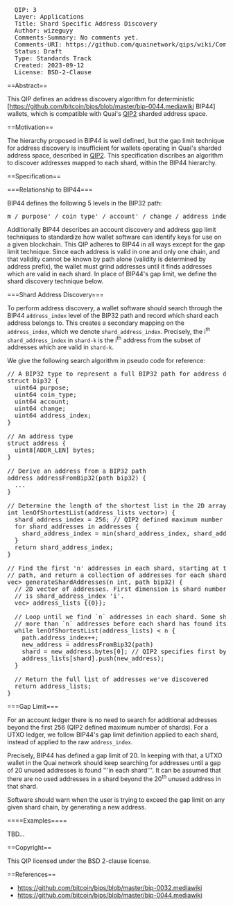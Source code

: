 <pre>
  QIP: 3
  Layer: Applications
  Title: Shard Specific Address Discovery
  Author: wizeguyy <wizeguyy+qip@quai.org>
  Comments-Summary: No comments yet.
  Comments-URI: https://github.com/quainetwork/qips/wiki/Comments:QIP-0003
  Status: Draft
  Type: Standards Track
  Created: 2023-09-12
  License: BSD-2-Clause
</pre>

==Abstract==

This QIP defines an address discovery algorithm for deterministic [https://github.com/bitcoin/bips/blob/master/bip-0044.mediawiki BIP44] wallets, which is compatible with Quai's <a href="qip-0002.mediawiki">QIP2</a> sharded address space.

==Motivation==

The hierarchy proposed in BIP44 is well defined, but the gap limit technique for address discovery is insufficient for wallets operating in Quai's sharded address space, described in <a href="qip-0002.mediawiki">QIP2</a>. This specification discribes an algorithm to discover addresses mapped to each shard, within the BIP44 hierarchy.

==Specification==

===Relationship to BIP44===

BIP44 defines the following 5 levels in the BIP32 path:
<pre>
m / purpose' / coin_type' / account' / change / address_index
</pre>

Additionally BIP44 describes an account discovery and address gap limit techniques to standardize how wallet software can identify keys for use on a given blockchain. This QIP adheres to BIP44 in all ways except for the gap limit technique. Since each address is valid in one and only one chain, and that validity cannot be known by path alone (validity is determined by address prefix), the wallet must grind addresses until it finds addresses which are valid in each shard. In place of BIP44's gap limit, we define the shard discovery technique below.

===Shard Address Discovery===

To perform address discovery, a wallet software should search through the BIP44 <code>address_index</code> level of the BIP32 path and record which shard each address belongs to. This creates a secondary mapping on the <code>address_index</code>, which we denote <code>shard_address_index</code>. Precisely, the i<sup>th</sup> <code>shard_address_index</code> in <code>shard-k</code> is the i<sup>th</sup> address from the subset of addresses which are valid in <code>shard-k</code>.

We give the following search algorithm in pseudo code for reference:
<pre>
// A BIP32 type to represent a full BIP32 path for address derivation
struct bip32 {
  uint64 purpose;
  uint64 coin_type;
  uint64 account;
  uint64 change;
  uint64 address_index;
}

// An address type
struct address {
  uint8[ADDR_LEN] bytes;
}

// Derive an address from a BIP32 path
address addressFromBip32(path bip32) {
  ...
}

// Determine the length of the shortest list in the 2D array of addresses.
int lenOfShortestList(address_lists vector<vector<address>>) {
  shard_address_index = 256; // QIP2 defined maximum number of shards
  for shard_addresses in addresses {
    shard_address_index = min(shard_address_index, shard_addresses.size())
  }
  return shard_address_index;
}

// Find the first 'n' addresses in each shard, starting at the given BIP32
// path, and return a collection of addresses for each shard.
vec<vec<addresses>> generateShardAddresses(n int, path bip32) {
  // 2D vector of addresses. First dimension is shard number 'k', second axis
  // is shard_address_index 'i'.
  vec<vec<address>> address_lists {{0}};

  // Loop until we find `n` addresses in each shard. Some shards may find many
  // more than `n` addresses before each shard has found its `n`th.
  while lenOfShortestList(address_lists) < n {
    path.address_index++;
    new_address = addressFromBip32(path)
    shard = new_address.bytes[0]; // QIP2 specifies first byte as shard ID
    address_lists[shard].push(new_address);
  }

  // Return the full list of addresses we've discovered
  return address_lists;
}
</pre>

===Gap Limit===

For an account ledger there is no need to search for additional addresses beyond the first 256 (QIP2 defined maximum number of shards). For a UTXO ledger, we follow BIP44's gap limit definition applied to each shard, instead of applied to the raw <code>address_index</code>.

Precisely, BIP44 has defined a gap limit of 20. In keeping with that, a UTXO wallet in the Quai network should keep searching for addresses until a gap of 20 unused addresses is found '''in each shard'''. It can be assumed that there are no used addresses in a shard beyond the 20<sup>th</sup> unused address in that shard.

Software should warn when the user is trying to exceed the gap limit on any given shard chain, by generating a new address.

====Examples====

TBD...

==Copyright==

This QIP licensed under the BSD 2-clause license.

==References==
* https://github.com/bitcoin/bips/blob/master/bip-0032.mediawiki
* https://github.com/bitcoin/bips/blob/master/bip-0044.mediawiki
